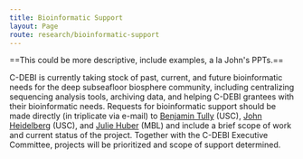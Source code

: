 ```yaml
---
title: Bioinformatic Support
layout: Page
route: research/bioinformatic-support
---
```


==This could be more descriptive, include examples, a la John's PPTs.==

C-DEBI is currently taking stock of past, current, and future bioinformatic needs for the deep subseafloor biosphere community, including centralizing sequencing analysis tools, archiving data, and helping C-DEBI grantees with their bioinformatic needs. Requests for bioinformatic support should be made directly (in triplicate via e-mail) to [Benjamin Tully](mailto:tully.bj@gmail.com) (USC), [John Heidelberg](mailto:jheidelb@usc.edu) (USC), and [Julie Huber](mailto:jhuber@mbl.edu) (MBL) and include a brief scope of work and current status of the project. Together with the C-DEBI Executive Committee, projects will be prioritized and scope of support determined.
